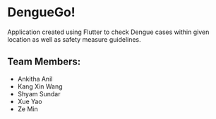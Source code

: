 # DengueGo!

Application created using Flutter to check Dengue cases within given location as well as safety measure guidelines.

## Team Members:

* Ankitha Anil
* Kang Xin Wang
* Shyam Sundar
* Xue Yao
* Ze Min



